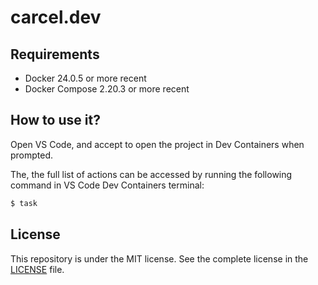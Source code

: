 # carcel.dev

## Requirements

-   Docker 24.0.5 or more recent
-   Docker Compose 2.20.3 or more recent

## How to use it?

Open VS Code, and accept to open the project in Dev Containers when prompted.

The, the full list of actions can be accessed by running the following command in VS Code Dev Containers terminal:

```bash
$ task
```

## License

This repository is under the MIT license. See the complete license in the [LICENSE](LICENSE) file.
